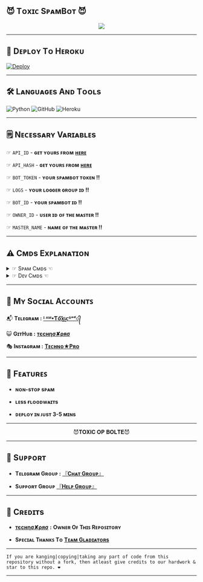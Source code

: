 ## 😈 Tᴏxɪᴄ SᴘᴀᴍBᴏᴛ 😈 

<p align="center">
  <img src="https://telegra.ph/file/d8e19ed588fcc7f0050e2.jpg">
</p>

----------------------

## 🚀 Dᴇᴘʟᴏʏ Tᴏ Hᴇʀᴏᴋᴜ 

[![Deploy](https://www.herokucdn.com/deploy/button.svg)](https://dashboard.heroku.com/new?template=https://github.com/Titan-OP/Spambot/blob/main)

----------------------

## 🛠️ Lᴀɴɢᴜᴀɢᴇs Aɴᴅ Tᴏᴏʟs

  ![Python](https://img.shields.io/badge/Python-3776AB?style=for-the-badge&logo=python&logoColor=white)
  ![GitHub](https://img.shields.io/badge/GitHub-100000?style=for-the-badge&logo=github&logoColor=white)
  ![Heroku](https://img.shields.io/badge/Heroku-430098?style=for-the-badge&logo=heroku&logoColor=white)

----------------------

## 🗒️ Nᴇᴄᴇssᴀʀʏ Vᴀʀɪᴀʙʟᴇs

☞ `API_ID` - **ɢᴇᴛ ʏᴏᴜʀꜱ ꜰʀᴏᴍ** [**ʜᴇʀᴇ**](https://my.telegram.org/)<br>

☞ `API_HASH` - **ɢᴇᴛ ʏᴏᴜʀꜱ ꜰʀᴏᴍ** [**ʜᴇʀᴇ**](https://my.telegram.org/)<br>

☞ `BOT_TOKEN` - **ʏᴏᴜʀ ꜱᴘᴀᴍʙᴏᴛ ᴛᴏᴋᴇɴ !!**<br>

☞ `LOGS` - **ʏᴏᴜʀ ʟᴏɢɢᴇʀ ɢʀᴏᴜᴘ ɪᴅ !!**<br>

☞ `BOT_ID` - **ʏᴏᴜʀ ꜱᴘᴀᴍʙᴏᴛ ɪᴅ !!**<br>

☞ `OWNER_ID` - **ᴜꜱᴇʀ ɪᴅ ᴏꜰ ᴛʜᴇ ᴍᴀꜱᴛᴇʀ !!**<br>

☞ `MASTER_NAME` - **ɴᴀᴍᴇ ᴏꜰ ᴛʜᴇ ᴍᴀꜱᴛᴇʀ !!**

----------------------

## ⚠️ Cᴍᴅs Exᴘʟᴀɴᴀᴛɪᴏɴ
<details>
<summary>☞ Sᴘᴀᴍ Cᴍᴅs ☜</summary>
⧐ /spam - Spams the message for given number of time.

     Eg - /spam 10 Hi (Bot will spam 'Hi' 10 times.)
⧐ /uspam - Spams the given message unlimited times.

     Eg - /uspam Hi (Bot will spam 'Hi' continuously untill bot is restarted.)
⧐ /mspam - Spams the tagged sticker for given number of times.

     Eg - /mspam 10 {reply to a sticker} (Bot will spam the tagged sticker 10 times.)
⧐ /packspam - Spams all the stickers in the sticker pack.

     Eg - /packspam {reply to a sticker} (Bot will spam all the stickers in that pack.)
⧐ /hang - Using this Command will hang ur phone and also the others!! 

(Black majik cmd😈)

     Eg - /hang 10 (Bot will send one message by which the phone will start hanging till u see that message.)
⧐ /curse - Abuses the replied user for given number of time.

     Eg - /curse 10 @Username or {reply to a user} (Bot will abuse the user 10 times.)
⧐ /ucurse - Abuses the user unlimited times.

     Eg - /ucurse @Username or {reply to a user} (Bot will abuse the given user continuously untill bot is restarted.)
⧐ /replycurse - Abuses the user whenever he messages.

     Eg - /replycurse @Username or {reply to a user} (Bot will abuse the given user whenever he messages something in the chat.)
⧐ /dreplycurse - Stops the Abuses on user.

     Eg - /dreplycurse @Username or {reply to a user} (Bot will stop abusing user on his messages.)
</details>

<details>
<summary>☞ Dᴇᴠ Cᴍᴅs ☜</summary>
⧐ /ping - Checks the ping speed of bot.

⧐ /addsudo - Adds the user to sudo list.

⧐ /rmsudo - Removes the user from sudo list.

⧐ /leave {chat id} - Bot will leave the chat whose chat id is given.

⧐ /updates - Check For Bot Updates

⧐ /restart - Restarts the bot..Used for stopping /uspam and /ucurse cmds.

     Note - This Commands can only work when used by the Owner of Bot or the Sudo User of Bot.
</details>

----------------------

## 👥 Mʏ Sᴏᴄɪᴀʟ Aᴄᴄᴏᴜɴᴛꜱ

📬 **Tᴇʟᴇɢʀᴀᴍ   :** [**ᴵ ᴬᴹ•Ƭᴏ͠x͢เᴄᴳᵒᵈ᭄**](https://t.me/ToxicBoyxD) 



😺 **GɪᴛHᴜʙ     :** [**тєcнησ✘ρяσ**](https://GitHub.com/Titan-OP) 



🎭 **Iɴꜱᴛᴀɢʀᴀᴍ  :** [**Tᴇᴄʜɴᴏ★Pʀᴏ**](https://instagram.com/miraculous_tech?utm_medium=copy_link) 

----------------------

## 📍 Fᴇᴀᴛᴜʀᴇꜱ

   - **ɴᴏɴ-sᴛᴏᴘ sᴘᴀᴍ**

   - **ʟᴇss ғʟᴏᴏᴅᴡᴀɪᴛs**

   - **ᴅᴇᴘʟᴏʏ ɪɴ ᴊᴜsᴛ 3-5 ᴍɪɴs**

----------------------

<p align="center">
😈𝐓𝐎𝐗𝐈𝐂 𝐎𝐏 𝐁𝐎𝐋𝐓𝐄😈
</p>

----------------------
  
## 👮 Sᴜᴘᴘᴏʀᴛ

  - **Tᴇʟᴇɢʀᴀᴍ Gʀᴏᴜᴘ :** [『**Cʜᴀᴛ Gʀᴏᴜᴘ**』 ](https://t.me/naughty_stud_ents)
   
  - **Sᴜᴘᴘᴏʀᴛ Gʀᴏᴜᴘ** [『**Hᴇʟᴘ Gʀᴏᴜᴘ**』](https://t.me/ToxicSpamxD)

----------------------

## 🎀 Cʀᴇᴅɪᴛs

   -  [**тєcнησ✘ρяσ**](https://GitHub.com/Titan-OP) **:** **Oᴡɴᴇʀ Oꜰ Tʜɪꜱ Rᴇᴘᴏꜱɪᴛᴏʀʏ**

   -  **Sᴘᴇᴄɪᴀʟ Tʜᴀɴᴋꜱ Tᴏ** [**Tᴇᴀᴍ Gʟᴀᴅɪᴀᴛᴏʀs**](https://github.com/Gladiators-Projects)

--------
```
If you are kanging|copying|taking any part of code from this repository without a fork, then atleast give credits to our hardwork & star to this repo. ❤️
```
--------

